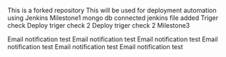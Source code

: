 This is a forked repository
This will be used for deployment automation using Jenkins
Milestone1 mongo db connected
jenkins file added
Triger check
Deploy triger check 2
Deploy triger check 2
Milestone3

Email notification test
Email notification test
Email notification test
Email notification test
Email notification test
Email notification test